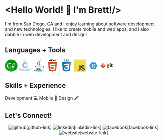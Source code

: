 # <Hello World! 👋 I'm Brett!/>

I'm from San Diego, CA and I enjoy learning about software development and new technologies. I like to create mobile and web apps, and I also dabble in web development and design! 

## Languages + Tools
<img src='https://raw.githubusercontent.com/github/explore/80688e429a7d4ef2fca1e82350fe8e3517d3494d/topics/csharp/csharp.png' alt='c-sharp' height='40'> <img src='https://raw.githubusercontent.com/github/explore/80688e429a7d4ef2fca1e82350fe8e3517d3494d/topics/c/c.png' alt='c' height='40'> <img src='https://raw.githubusercontent.com/github/explore/80688e429a7d4ef2fca1e82350fe8e3517d3494d/topics/java/java.png' alt='java' height='40'> <img src='https://raw.githubusercontent.com/github/explore/80688e429a7d4ef2fca1e82350fe8e3517d3494d/topics/html/html.png' alt='html' height='40'> <img src='https://raw.githubusercontent.com/github/explore/80688e429a7d4ef2fca1e82350fe8e3517d3494d/topics/css/css.png' alt='css' height='40'> <img src='https://raw.githubusercontent.com/github/explore/80688e429a7d4ef2fca1e82350fe8e3517d3494d/topics/javascript/javascript.png' alt='javascript' height='40'> <img src='https://raw.githubusercontent.com/github/explore/80688e429a7d4ef2fca1e82350fe8e3517d3494d/topics/xamarin/xamarin.png' alt='xamarin.forms' height='40'> <img src='https://raw.githubusercontent.com/github/explore/80688e429a7d4ef2fca1e82350fe8e3517d3494d/topics/git/git.png' alt="git" height='40'>

## Skills + Experience
Development 💻  Mobile 📱  Design 🖍

## Let's Connect!
<p align="center">
  <img src='https://cdn.jsdelivr.net/npm/simple-icons@3.0.1/icons/github.svg' alt='github' height='30'>[github-link]
  <img src='https://cdn.jsdelivr.net/npm/simple-icons@3.0.1/icons/linkedin.svg' alt='linkedin' height='30'>[linkedin-link]  
  <img src='https://cdn.jsdelivr.net/npm/simple-icons@3.0.1/icons/facebook.svg' alt='facebook' height='30'>[facebook-link]  
  <img src='https://cdn.jsdelivr.net/npm/simple-icons@3.0.1/icons/icloud.svg' alt='website' height='30'>[website-link] 
</p>

<!----------------------------->
<!-- MARKDOWN LINKS & IMAGES -->
<!----------------------------->
<!-- https://www.markdownguide.org/basic-syntax/#reference-style-links -->

[github-link]: https://img.shields.io/github/contributors/BrettFlavin/repo?style=plastic
[linkedin-link]: https://github.com/BrettFlavin/repo/graphs/contributors
[facebook-link]: https://img.shields.io/github/forks/BrettFlavin/repo?style=plastic
[website-link]: https://github.com/BrettFlavin/repo/network/members

